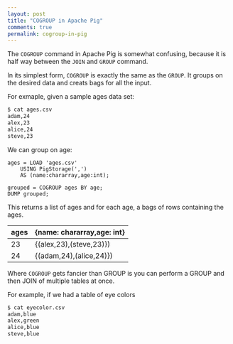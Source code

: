 ```yaml
---
layout: post
title: "COGROUP in Apache Pig"
comments: true
permalink: cogroup-in-pig
---
```


The `COGROUP` command in Apache Pig is somewhat confusing,
because it is half way between the `JOIN` and `GROUP` command.

In its simplest form, `COGROUP` is exactly the same as the `GROUP`. 
It groups on the desired data and creats bags for all the input.

For exmaple, given a sample ages data set:

```bash
$ cat ages.csv
adam,24
alex,23
alice,24
steve,23
```

We can group on age:

```
ages = LOAD 'ages.csv' 
    USING PigStorage(',')
    AS (name:chararray,age:int);

grouped = COGROUP ages BY age;
DUMP grouped;
```

This returns a list of ages and for each age,
a bags of rows containing the ages.

| ages | {name: chararray,age: int} |
| ---- | -------------------------- |
| 23   |    {(alex,23),(steve,23)}) |
| 24   |    {(adam,24),(alice,24)}) |

Where `COGROUP` gets fancier than GROUP is
you can perform a GROUP and then JOIN of multiple
tables at once.

For example, if we had a table of eye colors

```bash
$ cat eyecolor.csv
adam,blue
alex,green
alice,blue
steve,blue
```
